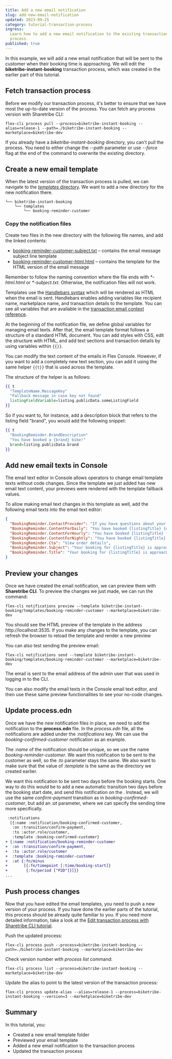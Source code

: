 ```yaml
---
title: Add a new email notification
slug: add-new-email-notification
updated: 2023-09-25
category: tutorial-transaction-process
ingress:
  Learn how to add a new email notification to the existing transaction
  process.
published: true
---
```


In this example, we will add a new email notification that will be sent
to the customer when their booking time is approaching. We will edit the
**biketribe-instant-booking** transaction process, which was created in
the earlier part of this tutorial.

## Fetch transaction process

Before we modify our transaction process, it's better to ensure that we
have most the up-to-date version of the process. You can fetch any
process version with Sharetribe CLI:

```shell
flex-cli process pull --process=biketribe-instant-booking --alias=release-1 --path=./biketribe-instant-booking --marketplace=biketribe-dev
```

<info>

If you already have a _biketribe-instant-booking_ directory, you can't
pull the process. You need to either change the _--path_ parameter or
use _--force_ flag at the end of the command to overwrite the existing
directory.

</info>

## Create a new email template

When the latest version of the transaction process is pulled, we can
navigate to the
[_templates_ directory](/how-to/edit-email-templates-with-sharetribe-cli/#templates-directory).
We want to add a new directory for the new notification there.

```shell
└── biketribe-instant-booking
    └── templates
        └── booking-reminder-customer
```

### Copy the notification files

Create two files in the new directory with the following file names, and
add the linked contents:

- [booking-reminder-customer-subject.txt](/tutorial-assets/booking-reminder-customer-subject.txt)
  – contains the email message subject line template
- [booking-reminder-customer-html.html](/tutorial-assets/booking-reminder-customer-html.txt)
  – contains the template for the HTML version of the email message

Remember to follow the naming convention where the file ends with
_\*-html.html_ or _\*-subject.txt_. Otherwise, the notification files
will not work.

Templates use the
[Handlebars syntax](/references/email-templates/#handlebars) which will
be rendered as HTML when the email is sent. Handlebars enables adding
variables like recipient name, marketplace name, and transaction details
to the template. You can see all variables that are available in the
[transaction email context reference](/references/email-templates/#transaction-email-context).

At the beginning of the notification file, we define global variables
for managing email texts. After that, the email template format follows
a structure of a standard HTML document. You can add styles with CSS,
edit the structure with HTML, and add text sections and transaction
details by using variables within `{{}}`.

<extrainfo title="Add new text sections in the email template">

You can modify the text content of the emails in Flex Console. However,
if you want to add a completely new text section, you can add it using
the same helper `{{t}}` that is used across the template.

The structure of the helper is as follows:

```handlebars
{{ t
  "TemplateName.MessageKey"
  "Fallback message in case key not found"
  listingFieldVariable=listing.publicData.someListingField
}}
```

So if you want to, for instance, add a description block that refers to
the listing field "brand", you would add the following snippet:

```handlebars
{{ t
  "BookingReminder.BrandDescription"
  "You have booked a {brand} bike!"
  brand=listing.publicData.brand
}}
```

</extrainfo>

## Add new email texts in Console

The email text editor in Console allows operators to change email
template texts without code changes. Since the template we just added
has new email text content, your previews were rendered with the
template fallback values.

To allow making email text changes in this template as well, add the
following email texts into the email text editor:

```json
{
  "BookingReminder.ContactProvider": "If you have questions about your booking, you can contact {providerDisplayName} through the order page.",
  "BookingReminder.ContentForDaily": "You have booked {listingTitle} {dateStart,date,::YYYYMMMd} to {dateEnd,date,::YYYYMMMd}.",
  "BookingReminder.ContentForHourly": "You have booked {listingTitle} from {dateStart,date,::hmmaYYYYMMMd} to {dateEnd,date,::hmmaYYYYMMMd}.",
  "BookingReminder.ContentForNightly": "You have booked {listingTitle} from {dateStart,date,::YYYYMMMd} to {dateEnd,date,::YYYYMMMd}.",
  "BookingReminder.Cta": "View order details",
  "BookingReminder.Subject": "Your booking for {listingTitle} is approaching!",
  "BookingReminder.Title": "Your booking for {listingTitle} is approaching!"
}
```

## Preview your changes

Once we have created the email notification, we can preview them with
**Sharetribe CLI**. To preview the changes we just made, we can run the
command:

```shell
flex-cli notifications preview --template biketribe-instant-booking/templates/booking-reminder-customer --marketplace=biketribe-dev
```

You should see the HTML preview of the template in the address
http://localhost:3535. If you make any changes to the template, you can
refresh the browser to reload the template and render a new preview

You can also test sending the preview email:

```shell
flex-cli notifications send --template biketribe-instant-booking/templates/booking-reminder-customer --marketplace=biketribe-dev
```

<info>

The email is sent to the email address of the admin user that was used
in logging in to the CLI.

</info>

You can also modify the email texts in the Console email text editor,
and then use these same preview functionalities to see your no-code
changes.

## Update process.edn

Once we have the new notification files in place, we need to add the
notification to the **process.edn** file. In the _process.edn_ file, all
the notifications are added under the _:notifications_ key. We can use
the _booking-confirmed-customer_ notification as an example.

The _:name_ of the notification should be unique, so we use the name
_booking-reminder-customer_. We want this notification to be sent to the
customer as well, so the _:to_ parameter stays the same. We also want to
make sure that the value of _:template_ is the same as the directory we
created earlier.

We want this notification to be sent two days before the booking starts.
One way to do this would be to add a new automatic transition two days
before the booking start date, and send this notification on the .
Instead, we will use the same _confirm-payment_ transition as in
_booking-confirmed-customer_, but add an _:at_ parameter, where we can
specify the sending time more specifically.

```diff
 :notifications
  [{:name :notification/booking-confirmed-customer,
   :on :transition/confirm-payment,
   :to :actor.role/customer,
   :template :booking-confirmed-customer}
+ {:name :notification/booking-reminder-customer
+  :on :transition/confirm-payment,
+  :to :actor.role/customer
+  :template :booking-reminder-customer
+  :at {:fn/minus
+       [{:fn/timepoint [:time/booking-start]}
+        {:fn/period ["P2D"]}]}}
...
```

## Push process changes

Now that you have edited the email templates, you need to push a new
version of your process. If you have done the earlier parts of the
tutorial, this process should be already quite familiar to you. If you
need more detailed information, take a look at the
[Edit transaction process with Sharetribe CLI tutorial](/how-to/edit-transaction-process-with-sharetribe-cli/#validate-and-push-the-process).

Push the updated process:

```shell
flex-cli process push --process=biketribe-instant-booking --path=./biketribe-instant-booking --marketplace=biketribe-dev
```

Check version number with _process list_ command:

```shell
flex-cli process list --process=biketribe-instant-booking --marketplace=biketribe-dev
```

Update the alias to point to the latest version of the transaction
process:

```shell
flex-cli process update-alias --alias=release-1 --process=biketribe-instant-booking --version=3 --marketplace=biketribe-dev
```

## Summary

In this tutorial, you:

- Created a new email template folder
- Previewed your email template
- Added a new email notification to the transaction process
- Updated the transaction process
